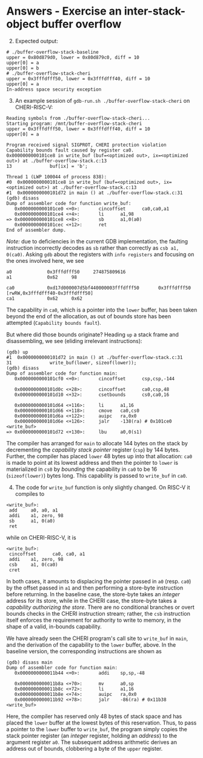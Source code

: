 # Answers - Exercise an inter-stack-object buffer overflow

2. Expected output:
```
# ./buffer-overflow-stack-baseline
upper = 0x80d879d0, lower = 0x80d879c0, diff = 10
upper[0] = a
upper[0] = b
# ./buffer-overflow-stack-cheri
upper = 0x3fffdfff50, lower = 0x3fffdfff40, diff = 10
upper[0] = a
In-address space security exception
```

3. An example session of `gdb-run.sh ./buffer-overflow-stack-cheri` on CHERI-RISC-V:
```
Reading symbols from ./buffer-overflow-stack-cheri...
Starting program: /mnt/buffer-overflow-stack-cheri 
upper = 0x3fffdfff50, lower = 0x3fffdfff40, diff = 10
upper[0] = a

Program received signal SIGPROT, CHERI protection violation
Capability bounds fault caused by register ca0.
0x0000000000101ce8 in write_buf (buf=<optimized out>, ix=<optimized out>) at ./buffer-overflow-stack.c:13
13              buf[ix] = 'b';

Thread 1 (LWP 100044 of process 838):
#0  0x0000000000101ce8 in write_buf (buf=<optimized out>, ix=<optimized out>) at ./buffer-overflow-stack.c:13
#1  0x0000000000101d72 in main () at ./buffer-overflow-stack.c:31
(gdb) disass
Dump of assembler code for function write_buf:
   0x0000000000101ce0 <+0>:       cincoffset      ca0,ca0,a1
   0x0000000000101ce4 <+4>:       li      a1,98
=> 0x0000000000101ce8 <+8>:       sb      a1,0(a0)
   0x0000000000101cec <+12>:      ret
End of assembler dump.
```

*Note:* due to deficiencies in the current GDB implementation, the faulting
instruction incorrectly decodes as `sb` rather than correctly as `csb a1,
0(ca0)`.  Asking `gdb` about the registers with `info registers` and focusing
on the ones involved here, we see
```
a0             0x3fffdfff50     274875809616
a1             0x62     98

ca0            0xd17d000007d5bf440000003fffdfff50       0x3fffdfff50 [rwRW,0x3fffdfff40-0x3fffdfff50]
ca1            0x62     0x62
```
The capability in `ca0`, which is a pointer into the `lower` buffer, has been
taken beyond the end of the allocation, as out of bounds store has been
attempted (`Capability bounds fault`).

But where did those bounds originate?  Heading `up` a stack frame and
disassembling, we see (eliding irrelevant instructions):
```
(gdb) up
#1  0x0000000000101d72 in main () at ./buffer-overflow-stack.c:31
31              write_buf(lower, sizeof(lower));
(gdb) disass
Dump of assembler code for function main:
   0x0000000000101cf0 <+0>:       cincoffset      csp,csp,-144

   0x0000000000101d0c <+28>:      cincoffset      ca0,csp,48
   0x0000000000101d10 <+32>:      csetbounds      cs0,ca0,16

   0x0000000000101d64 <+116>:     li      a1,16
   0x0000000000101d66 <+118>:     cmove   ca0,cs0
   0x0000000000101d6a <+122>:     auipc   ra,0x0
   0x0000000000101d6e <+126>:     jalr    -138(ra) # 0x101ce0 <write_buf>
=> 0x0000000000101d72 <+130>:     lbu     a0,0(s1)
```
The compiler has arranged for `main` to allocate 144 bytes on the stack by
decrementing the *capability stack pointer* register (`csp`) by 144 bytes.
Further, the compiler has placed `lower` 48 bytes up into that allocation:
`ca0` is made to point at its lowest address and then the pointer to `lower`
is materialized in `cs0` by *bounding* the capability in `ca0` to be 16
(`sizeof(lower)`) bytes long.  This capability is passed to `write_buf` in
`ca0`.

4. The code for `write_buf` function is only slightly changed.  On
RISC-V it compiles to
```
<write_buf>:
 add     a0, a0, a1
 addi    a1, zero, 98
 sb      a1, 0(a0)
 ret
```
while on CHERI-RISC-V, it is
```
<write_buf>:
 cincoffset      ca0, ca0, a1
 addi    a1, zero, 98
 csb     a1, 0(ca0)
 cret
```
In both cases, it amounts to displacing the pointer passed in `a0` (resp.
`ca0`) by the offset passed in `a1` and then performing a store-byte
instruction before returning.  In the baseline case, the store-byte takes an
*integer* address for its store, while in the CHERI case, the store-byte takes
a *capability authorizing the store*.  There are no conditional branches or
overt bounds checks in the CHERI instruction stream; rather, the `csb`
instruction itself enforces the requirement for authority to write to memory,
in the shape of a valid, in-bounds capability.

We have already seen the CHERI program's call site to `write_buf` in `main`,
and the derivation of the capability to the `lower` buffer, above.  In the
baseline version, the corresponding instructions are shown as
```
(gdb) disass main
Dump of assembler code for function main:
   0x0000000000011b44 <+0>:       addi    sp,sp,-48

   0x0000000000011b8a <+70>:      mv      a0,sp
   0x0000000000011b8c <+72>:      li      a1,16
   0x0000000000011b8e <+74>:      auipc   ra,0x0
   0x0000000000011b92 <+78>:      jalr    -86(ra) # 0x11b38 <write_buf>
```
Here, the compiler has reserved only 48 bytes of stack space and has placed the
`lower` buffer at the lowest bytes of this reservation.  Thus, to pass a
pointer to the `lower` buffer to `write_buf`, the program simply copies the
stack pointer register (an *integer* register, holding an *address*) to the
argument register `a0`.  The subsequent address arithmetic derives an address
out of bounds, clobbering a byte of the `upper` register.
